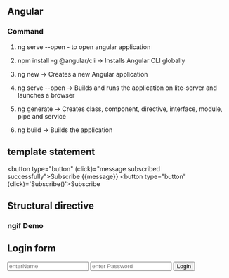 ## Angular
### Command
1. ng serve --open - to open angular application
2. npm install -g @angular/cli -> Installs Angular CLI globally
3. ng new <project name> -> Creates a new Angular application
4. ng serve --open -> Builds and runs the application on lite-server and launches a browser

5. ng generate <name> -> Creates class, component, directive, interface, module, pipe and service
6. ng build -> 	Builds the application

## template statement
<button type="button" (click)="message subscribed successfully">Subscribe</button>
{{message}}
<button type="button" (click)='Subscribe()'>Subscribe</button>

## Structural directive
<h3>ngif Demo</h3>
<div *ngIf='!submited'>
    <h2>Login form</h2>
    <form >
        <input type="text" placeholder="enterName" #name>
        <input type="password" placeholder="enter Password" #pass>
        <button type="button" (click)='handleSubmit(name.value,pass.value)'>Login</button>
    </form>
</div>
<div *ngIf='submited'>
    <h3 *ngIf='!isvalid'></h3>
</div>
